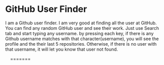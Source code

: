 
# GitHub User Finder
I am a Github user finder. I am very good at finding all the user at GitHub.
You can find any random GitHub user and see their work. Just use Search tab 
and start typing any username. by pressing each key, if there is any Github 
username matches with that character(username), you will see the profile and 
the their last 5 repositories. Otherwise, if there is no user with that 
username, it will let you know that user not found.

<img src=""/>
<img src=""/>
<img src=""/>
<img src=""/>
=======
